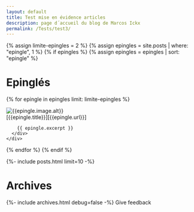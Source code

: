```yaml
---
layout: default
title: Test mise en évidence articles
description: page d´accueil du blog de Marcos Ickx
permalink: /Tests/test3/
---
```

{% assign limite-epingles = 2 %}
{% assign epingles = site.posts | where: "epingle", 1 %}
{% if epingles %}
  {% assign epingles = epingles | sort: "epingle"  %}
# Epinglés
  {% for epingle in epingles limit: limite-epingles %}
    <div class="epingle">
      <div class="epingle-image">
        ![{{epingle.image.alt}}]({{epingle.image.url}} "{{epingle.image.title}}")
      </div>
      <div class="epingle-post">
        [{{epingle.title}}][{{epingle.url}}]
        
        {{ epingle.excerpt }}   
      </div>
    </div>
  {% endfor %}
{% endif %}

{%- include posts.html limit=10 -%}

# Archives

{%- include archives.html debug=false -%}
Give feedback
